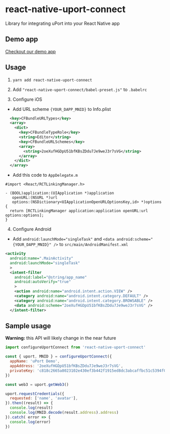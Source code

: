 # react-native-uport-connect
Library for integrating uPort into your React Native app

## Demo app

[Checkout our demo app](https://github.com/uport-project/uport-react-native-demo)

## Usage

1. `yarn add react-native-uport-connect`
2. Add `"react-native-uport-connect/babel-preset.js"` to `.babelrc`

3. Configure iOS
  - Add URL scheme `{YOUR_DAPP_MNID}` to Info.plist

```xml
  <key>CFBundleURLTypes</key>
  <array>
    <dict>
      <key>CFBundleTypeRole</key>
      <string>Editor</string>
      <key>CFBundleURLSchemes</key>
      <array>
        <string>2oeXufHGDpU51bfKBsZDdu7Je9weJ3r7sVG</string>
      </array>
    </dict>
  </array>
```
  - Add this code to `AppDelegate.m`

```obj-c
#import <React/RCTLinkingManager.h>

- (BOOL)application:(UIApplication *)application
   openURL:(NSURL *)url
   options:(NSDictionary<UIApplicationOpenURLOptionsKey,id> *)options
{
  return [RCTLinkingManager application:application openURL:url options:options];
}
```


4. Configure Android
  - Add `android:launchMode="singleTask"` and `<data android:scheme="{YOUR_DAPP_MNID}" />` to `src/main/AndroidManifest.xml`

```xml
<activity
  android:name=".MainActivity"
  android:launchMode="singleTask"
  >
  <intent-filter
    android:label="@string/app_name"
    android:autoVerify="true"
    >
    <action android:name="android.intent.action.VIEW" />
    <category android:name="android.intent.category.DEFAULT" />
    <category android:name="android.intent.category.BROWSABLE" />
    <data android:scheme="2oeXufHGDpU51bfKBsZDdu7Je9weJ3r7sVG" />
  </intent-filter>
```

## Sample usage

**Warning:** this API will likely change in the near future

```javascript
import configureUportConnect from 'react-native-uport-connect'

const { uport, MNID } = configureUportConnect({
  appName: 'uPort Demo',
  appAddress: '2oeXufHGDpU51bfKBsZDdu7Je9weJ3r7sVG',
  privateKey: 'c818c2665a8023102e430ef3b442f1915ed8dc3abcaffbc51c5394f03fc609e2',
})

const web3 = uport.getWeb3()

uport.requestCredentials({
  requested: ['name', 'avatar'],
}).then((result) => {
  console.log(result)
  console.log(MNID.decode(result.address).address)
}).catch( error => {
  console.log(error)
})

```